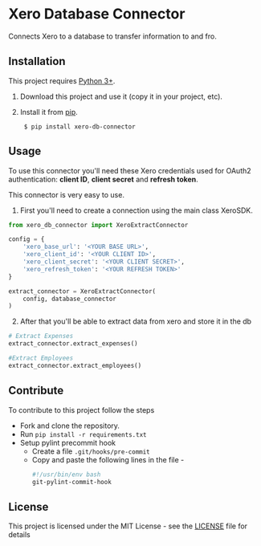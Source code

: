 # Xero Database Connector
Connects Xero to a database to transfer information to and fro.

## Installation

This project requires [Python 3+](https://www.python.org/downloads/).

1. Download this project and use it (copy it in your project, etc).
2. Install it from [pip](https://pypi.org).

        $ pip install xero-db-connector

## Usage

To use this connector you'll need these Xero credentials used for OAuth2 authentication: **client ID**, **client secret** and **refresh token**.

This connector is very easy to use.
1. First you'll need to create a connection using the main class XeroSDK.
```python
from xero_db_connector import XeroExtractConnector

config = {
    'xero_base_url': '<YOUR BASE URL>',
    'xero_client_id': '<YOUR CLIENT ID>',
    'xero_client_secret': '<YOUR CLIENT SECRET>',
    'xero_refresh_token': '<YOUR REFRESH TOKEN>' 
}

extract_connector = XeroExtractConnector(
    config, database_connector
)
```
2. After that you'll be able to extract data from xero and store it in the db
```python
# Extract Expenses
extract_connector.extract_expenses()

#Extract Employees
extract_connector.extract_employees()
```

## Contribute

To contribute to this project follow the steps

* Fork and clone the repository.
* Run `pip install -r requirements.txt`
* Setup pylint precommit hook
    * Create a file `.git/hooks/pre-commit`
    * Copy and paste the following lines in the file - 
        ```bash
        #!/usr/bin/env bash 
        git-pylint-commit-hook
        ```
## License

This project is licensed under the MIT License - see the [LICENSE](LICENSE) file for details
